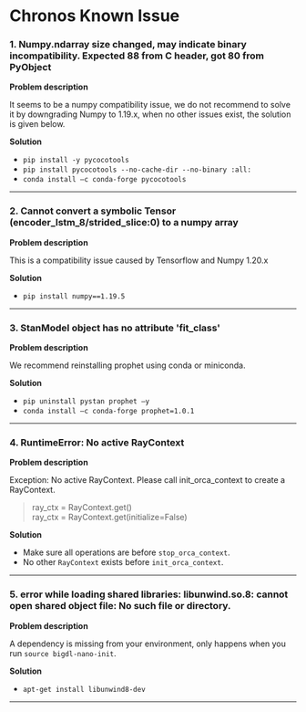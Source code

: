 # Chronos Known Issue

### 1. Numpy.ndarray size changed, may indicate binary incompatibility. Expected 88 from C header, got 80 from PyObject

**Problem description**

It seems to be a numpy compatibility issue, we do not recommend to solve it by downgrading Numpy to 1.19.x,
when no other issues exist, the solution is given below.

**Solution**
* `pip install -y pycocotools`
* `pip install pycocotools --no-cache-dir --no-binary :all:`
* `conda install –c conda-forge pycocotools`

---------------------------

### 2. Cannot convert a symbolic Tensor (encoder_lstm_8/strided_slice:0) to a numpy array

**Problem description**

This is a compatibility issue caused by Tensorflow and Numpy 1.20.x

**Solution**

* `pip install numpy==1.19.5`

---------------------------

### 3. StanModel object has no attribute 'fit_class'

**Problem description**

We recommend reinstalling prophet using conda or miniconda.

**Solution**

* `pip uninstall pystan prophet –y`
* `conda install –c conda-forge prophet=1.0.1`

---------------------------

### 4. RuntimeError: No active RayContext

**Problem description**

Exception: No active RayContext. Please call init_orca_context to create a RayContext.
> ray_ctx = RayContext.get()<br>
> ray_ctx = RayContext.get(initialize=False)

**Solution**

* Make sure all operations are before `stop_orca_context`. 
* No other `RayContext` exists before `init_orca_context`. 

---------------------------

### 5. error while loading shared libraries: libunwind.so.8: cannot open shared object file: No such file or directory.

**Problem description**

A dependency is missing from your environment, only happens when you run `source bigdl-nano-init`.

**Solution**

* `apt-get install libunwind8-dev` 

---------------------------
